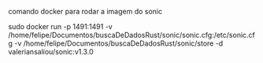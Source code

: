 comando docker para rodar a imagem do sonic

sudo docker run -p 1491:1491 -v /home/felipe/Documentos/buscaDeDadosRust/sonic/sonic.cfg:/etc/sonic.cfg -v /home/felipe/Documentos/buscaDeDadosRust/sonic/store -d valeriansaliou/sonic:v1.3.0